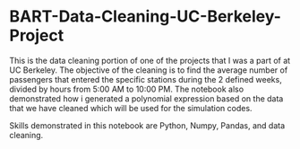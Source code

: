 # BART-Data-Cleaning-UC-Berkeley-Project
This is the data cleaning portion of one of the projects that I was a part of at UC Berkeley. 
The objective of the cleaning is to find the average number of passengers that entered the specific stations during the 2 defined weeks, divided by hours from 5:00 AM to 10:00 PM.
The notebook also demonstrated how i generated a polynomial expression based on the data that we have cleaned which will be used for the simulation codes.

Skills demonstrated in this notebook are Python, Numpy, Pandas, and data cleaning.
